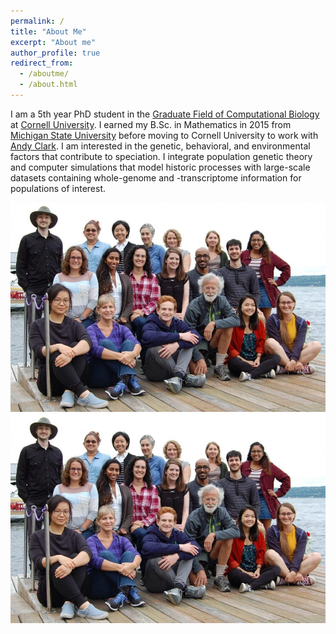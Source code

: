 ```yaml
---
permalink: /
title: "About Me"
excerpt: "About me"
author_profile: true
redirect_from: 
  - /aboutme/
  - /about.html
---
```


I am a 5th year PhD student in the [Graduate Field of Computational Biology](https://cb.cornell.edu/) at [Cornell University](https://www.cornell.edu/). I earned my B.Sc. in Mathematics in 2015 from [Michigan State University](https://msu.edu/) before moving to Cornell University to work with [Andy Clark](https://blogs.cornell.edu/clarklabblog/). I am interested in the genetic, behavioral, and environmental factors that contribute to speciation. I integrate population genetic theory and computer simulations that model historic processes with large-scale datasets containing whole-genome and -transcriptome information for populations of interest. 

<img src="../images/clarklab.jpg" width="800" /> ![](../images/clarklab.jpg)